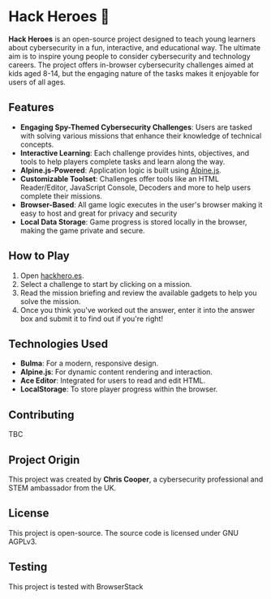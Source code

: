 # Hack Heroes 🦸

**Hack Heroes** is an open-source project designed to teach young learners about cybersecurity in a fun, interactive, and educational way. The ultimate aim is to inspire young people to consider cybersecurity and technology careers. The project offers in-browser cybersecurity challenges aimed at kids aged 8-14, but the engaging nature of the tasks makes it enjoyable for users of all ages.

## Features

- **Engaging Spy-Themed Cybersecurity Challenges**: Users are tasked with solving various missions that enhance their knowledge of technical concepts.
- **Interactive Learning**: Each challenge provides hints, objectives, and tools to help players complete tasks and learn along the way.
- **Alpine.js-Powered**: Application logic is built using [Alpine.js](https://alpinejs.dev/).
- **Customizable Toolset**: Challenges offer tools like an HTML Reader/Editor, JavaScript Console, Decoders and more to help users complete their missions.
- **Browser-Based**: All game logic executes in the user's browser making it easy to host and great for privacy and security
- **Local Data Storage**: Game progress is stored locally in the browser, making the game private and secure. 

## How to Play

1. Open [hackhero.es](https://hackhero.es/).
2. Select a challenge to start by clicking on a mission.
3. Read the mission briefing and review the available gadgets to help you solve the mission.
4. Once you think you've worked out the answer, enter it into the answer box and submit it to find out if you're right!

## Technologies Used

- **Bulma**: For a modern, responsive design.
- **Alpine.js**: For dynamic content rendering and interaction.
- **Ace Editor**: Integrated for users to read and edit HTML.
- **LocalStorage**: To store player progress within the browser.

## Contributing

TBC

## Project Origin

This project was created by **Chris Cooper**, a cybersecurity professional and STEM ambassador from the UK.

## License

This project is open-source. The source code is licensed under GNU AGPLv3.

## Testing

This project is tested with BrowserStack
